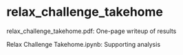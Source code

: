 # relax_challenge_takehome
relax_challenge_takehome.pdf: One-page writeup of results

Relax Challenge Takehome.ipynb: Supporting analysis

